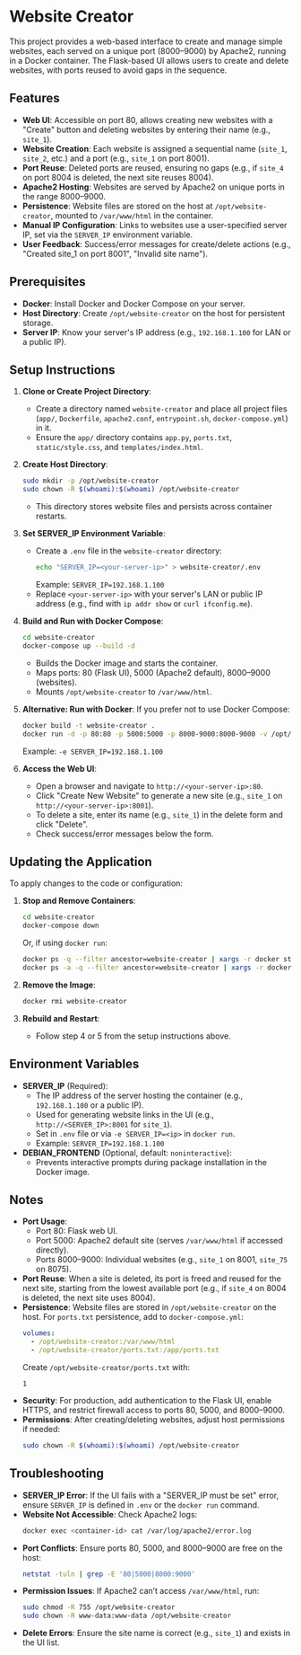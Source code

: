 # Website Creator

This project provides a web-based interface to create and manage simple websites, each served on a unique port (8000–9000) by Apache2, running in a Docker container. The Flask-based UI allows users to create and delete websites, with ports reused to avoid gaps in the sequence.

## Features
- **Web UI**: Accessible on port 80, allows creating new websites with a "Create" button and deleting websites by entering their name (e.g., `site_1`).
- **Website Creation**: Each website is assigned a sequential name (`site_1`, `site_2`, etc.) and a port (e.g., `site_1` on port 8001).
- **Port Reuse**: Deleted ports are reused, ensuring no gaps (e.g., if `site_4` on port 8004 is deleted, the next site reuses 8004).
- **Apache2 Hosting**: Websites are served by Apache2 on unique ports in the range 8000–9000.
- **Persistence**: Website files are stored on the host at `/opt/website-creator`, mounted to `/var/www/html` in the container.
- **Manual IP Configuration**: Links to websites use a user-specified server IP, set via the `SERVER_IP` environment variable.
- **User Feedback**: Success/error messages for create/delete actions (e.g., "Created site_1 on port 8001", "Invalid site name").

## Prerequisites
- **Docker**: Install Docker and Docker Compose on your server.
- **Host Directory**: Create `/opt/website-creator` on the host for persistent storage.
- **Server IP**: Know your server's IP address (e.g., `192.168.1.100` for LAN or a public IP).

## Setup Instructions

1. **Clone or Create Project Directory**:
   - Create a directory named `website-creator` and place all project files (`app/`, `Dockerfile`, `apache2.conf`, `entrypoint.sh`, `docker-compose.yml`) in it.
   - Ensure the `app/` directory contains `app.py`, `ports.txt`, `static/style.css`, and `templates/index.html`.

2. **Create Host Directory**:
   ```bash
   sudo mkdir -p /opt/website-creator
   sudo chown -R $(whoami):$(whoami) /opt/website-creator
   ```
   - This directory stores website files and persists across container restarts.

3. **Set SERVER_IP Environment Variable**:
   - Create a `.env` file in the `website-creator` directory:
     ```bash
     echo "SERVER_IP=<your-server-ip>" > website-creator/.env
     ```
     Example: `SERVER_IP=192.168.1.100`
   - Replace `<your-server-ip>` with your server's LAN or public IP address (e.g., find with `ip addr show` or `curl ifconfig.me`).

4. **Build and Run with Docker Compose**:
   ```bash
   cd website-creator
   docker-compose up --build -d
   ```
   - Builds the Docker image and starts the container.
   - Maps ports: 80 (Flask UI), 5000 (Apache2 default), 8000–9000 (websites).
   - Mounts `/opt/website-creator` to `/var/www/html`.

5. **Alternative: Run with Docker**:
   If you prefer not to use Docker Compose:
   ```bash
   docker build -t website-creator .
   docker run -d -p 80:80 -p 5000:5000 -p 8000-9000:8000-9000 -v /opt/website-creator:/var/www/html -e SERVER_IP=<your-server-ip> website-creator
   ```
   Example: `-e SERVER_IP=192.168.1.100`

6. **Access the Web UI**:
   - Open a browser and navigate to `http://<your-server-ip>:80`.
   - Click "Create New Website" to generate a new site (e.g., `site_1` on `http://<your-server-ip>:8001`).
   - To delete a site, enter its name (e.g., `site_1`) in the delete form and click "Delete".
   - Check success/error messages below the form.

## Updating the Application

To apply changes to the code or configuration:
1. **Stop and Remove Containers**:
   ```bash
   cd website-creator
   docker-compose down
   ```
   Or, if using `docker run`:
   ```bash
   docker ps -q --filter ancestor=website-creator | xargs -r docker stop
   docker ps -a -q --filter ancestor=website-creator | xargs -r docker rm
   ```

2. **Remove the Image**:
   ```bash
   docker rmi website-creator
   ```

3. **Rebuild and Restart**:
   - Follow step 4 or 5 from the setup instructions above.

## Environment Variables
- **SERVER_IP** (Required):
  - The IP address of the server hosting the container (e.g., `192.168.1.100` or a public IP).
  - Used for generating website links in the UI (e.g., `http://<SERVER_IP>:8001` for `site_1`).
  - Set in `.env` file or via `-e SERVER_IP=<ip>` in `docker run`.
  - Example: `SERVER_IP=192.168.1.100`
- **DEBIAN_FRONTEND** (Optional, default: `noninteractive`):
  - Prevents interactive prompts during package installation in the Docker image.

## Notes
- **Port Usage**:
  - Port 80: Flask web UI.
  - Port 5000: Apache2 default site (serves `/var/www/html` if accessed directly).
  - Ports 8000–9000: Individual websites (e.g., `site_1` on 8001, `site_75` on 8075).
- **Port Reuse**: When a site is deleted, its port is freed and reused for the next site, starting from the lowest available port (e.g., if `site_4` on 8004 is deleted, the next site uses 8004).
- **Persistence**: Website files are stored in `/opt/website-creator` on the host. For `ports.txt` persistence, add to `docker-compose.yml`:
  ```yaml
  volumes:
    - /opt/website-creator:/var/www/html
    - /opt/website-creator/ports.txt:/app/ports.txt
  ```
  Create `/opt/website-creator/ports.txt` with:
  ```
  1
  ```
- **Security**: For production, add authentication to the Flask UI, enable HTTPS, and restrict firewall access to ports 80, 5000, and 8000–9000.
- **Permissions**: After creating/deleting websites, adjust host permissions if needed:
  ```bash
  sudo chown -R $(whoami):$(whoami) /opt/website-creator
  ```

## Troubleshooting
- **SERVER_IP Error**: If the UI fails with a "SERVER_IP must be set" error, ensure `SERVER_IP` is defined in `.env` or the `docker run` command.
- **Website Not Accessible**: Check Apache2 logs:
  ```bash
  docker exec <container-id> cat /var/log/apache2/error.log
  ```
- **Port Conflicts**: Ensure ports 80, 5000, and 8000–9000 are free on the host:
  ```bash
  netstat -tuln | grep -E '80|5000|8000:9000'
  ```
- **Permission Issues**: If Apache2 can’t access `/var/www/html`, run:
  ```bash
  sudo chmod -R 755 /opt/website-creator
  sudo chown -R www-data:www-data /opt/website-creator
  ```
- **Delete Errors**: Ensure the site name is correct (e.g., `site_1`) and exists in the UI list.
